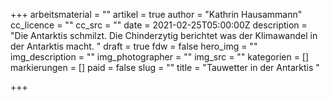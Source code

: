 +++
arbeitsmaterial = ""
artikel = true
author = "Kathrin Hausammann"
cc_licence = ""
cc_src = ""
date = 2021-02-25T05:00:00Z
description = "Die Antarktis schmilzt. Die Chinderzytig berichtet was der Klimawandel in der Antarktis macht. "
draft = true
fdw = false
hero_img = ""
img_description = ""
img_photographer = ""
img_src = ""
kategorien = []
markierungen = []
paid = false
slug = ""
title = "Tauwetter in der Antarktis "

+++
